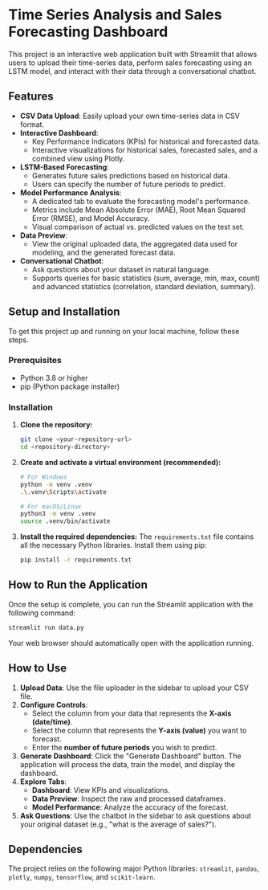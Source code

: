 # Time Series Analysis and Sales Forecasting Dashboard

This project is an interactive web application built with Streamlit that allows users to upload their time-series data, perform sales forecasting using an LSTM model, and interact with their data through a conversational chatbot.

## Features

-   **CSV Data Upload**: Easily upload your own time-series data in CSV format.
-   **Interactive Dashboard**:
    -   Key Performance Indicators (KPIs) for historical and forecasted data.
    -   Interactive visualizations for historical sales, forecasted sales, and a combined view using Plotly.
-   **LSTM-Based Forecasting**:
    -   Generates future sales predictions based on historical data.
    -   Users can specify the number of future periods to predict.
-   **Model Performance Analysis**:
    -   A dedicated tab to evaluate the forecasting model's performance.
    -   Metrics include Mean Absolute Error (MAE), Root Mean Squared Error (RMSE), and Model Accuracy.
    -   Visual comparison of actual vs. predicted values on the test set.
-   **Data Preview**:
    -   View the original uploaded data, the aggregated data used for modeling, and the generated forecast data.
-   **Conversational Chatbot**:
    -   Ask questions about your dataset in natural language.
    -   Supports queries for basic statistics (sum, average, min, max, count) and advanced statistics (correlation, standard deviation, summary).

## Setup and Installation

To get this project up and running on your local machine, follow these steps.

### Prerequisites

-   Python 3.8 or higher
-   pip (Python package installer)

### Installation

1.  **Clone the repository:**
    ```bash
    git clone <your-repository-url>
    cd <repository-directory>
    ```

2.  **Create and activate a virtual environment (recommended):**
    ```bash
    # For Windows
    python -m venv .venv
    .\.venv\Scripts\activate

    # For macOS/Linux
    python3 -m venv .venv
    source .venv/bin/activate
    ```

3.  **Install the required dependencies:**
    The `requirements.txt` file contains all the necessary Python libraries. Install them using pip:
    ```bash
    pip install -r requirements.txt
    ```

## How to Run the Application

Once the setup is complete, you can run the Streamlit application with the following command:

```bash
streamlit run data.py
```

Your web browser should automatically open with the application running.

## How to Use

1.  **Upload Data**: Use the file uploader in the sidebar to upload your CSV file.
2.  **Configure Controls**:
    -   Select the column from your data that represents the **X-axis (date/time)**.
    -   Select the column that represents the **Y-axis (value)** you want to forecast.
    -   Enter the **number of future periods** you wish to predict.
3.  **Generate Dashboard**: Click the "Generate Dashboard" button. The application will process the data, train the model, and display the dashboard.
4.  **Explore Tabs**:
    -   **Dashboard**: View KPIs and visualizations.
    -   **Data Preview**: Inspect the raw and processed dataframes.
    -   **Model Performance**: Analyze the accuracy of the forecast.
5.  **Ask Questions**: Use the chatbot in the sidebar to ask questions about your original dataset (e.g., "what is the average of sales?").

## Dependencies

The project relies on the following major Python libraries: `streamlit`, `pandas`, `plotly`, `numpy`, `tensorflow`, and `scikit-learn`.